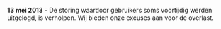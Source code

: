 **13 mei 2013** - De storing waardoor gebruikers soms voortijdig werden
uitgelogd, is verholpen. Wij bieden onze excuses aan voor de overlast.
